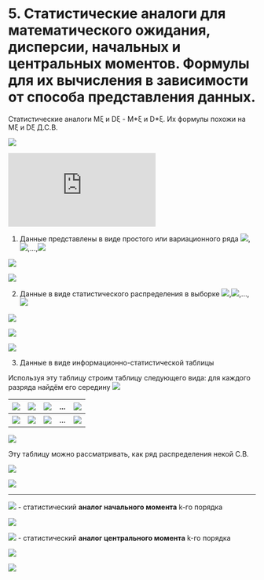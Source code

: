 # 5. Статистические аналоги для математического ожидания, дисперсии, начальных и центральных моментов. Формулы для их вычисления в зависимости от способа представления данных.

Статистические аналоги Mξ и Dξ - M\*ξ и D\*ξ.
Их формулы похожи на Mξ и Dξ Д.С.В.

![](https://latex.codecogs.com/svg.latex?M\xi=\sum_{i}^{n}x_{i}p_{i})

![](https://latex.codecogs.com/svg.latex?%5Csmall%20D%5Cxi%3DM%5C%7B%28%5Cxi-M%5Cxi%29%5E%7B2%7D%5C%7D%3D%5Csum_%7Bi%7D%5E%7Bn%7D%28x_%7Bi%7D-M%5Cxi%29%5E%7B2%7D*p_%7Bi%7D%3DM%28%5Cxi%29%5E%7B2%7D-%28M%5Cxi%29%5E%7B2%7D%3D%5Csum_%7Bi%7D%5E%7Bn%7Dx_%7Bi%7D%5E%7B2%7D*p_%7Bi%7D-%28M%5Cxi%29%5E%7B2%7D)

1. Данные представлены в виде простого или вариационного ряда
![](https://latex.codecogs.com/svg.latex?x_{1}),![](https://latex.codecogs.com/svg.latex?x_{2}),...,![](https://latex.codecogs.com/svg.latex?x_{n})

![](https://latex.codecogs.com/svg.latex?M\xi^{*}=\frac{1}{n}\sum_{i=1}^{n}x_{i})

![](https://latex.codecogs.com/svg.latex?D\xi^{*}=\frac{1}{n}\sum_{i=1}^{n}(x_{i}-M\xi^{*})^{2}=\frac{1}{n}\sum_{i=1}^{n}x_{i}^{2}-(M\xi&space;^{*})^{2})

2. Данные в виде статистического распределения в выборке
![](https://latex.codecogs.com/svg.latex?x_{1}),![](https://latex.codecogs.com/svg.latex?x_{2}),...,![](https://latex.codecogs.com/svg.latex?x_{n})

![](https://latex.codecogs.com/svg.latex?k\leq&space;n)

![](https://latex.codecogs.com/svg.latex?M\xi&space;^{*}=\frac{1}{n}\sum_{i=1}^{k}n_{i}*x_{i})

![](https://latex.codecogs.com/svg.latex?D\xi&space;^{*}=\frac{1}{n}\sum_{i=1}^{k}n_{i}*(x_{i}-M\xi&space;^{*})^{2}=\frac{1}{n}\sum_{i=1}^{k}n_{i}*x_{i}^{2}-(M\xi&space;^{*})^{2})

3. Данные в виде информационно-статистической таблицы

Используя эту таблицу строим таблицу следующего вида: для каждого разряда найдём его середину ![](https://latex.codecogs.com/svg.latex?\widetilde{y_{i}}=\frac{y_{i}&plus;y_{i&plus;1}}{2})

| ![](https://latex.codecogs.com/svg.latex?\widetilde{y_{i}}})      | ![](https://latex.codecogs.com/svg.latex?\widetilde{y_{1}})         | ![](https://latex.codecogs.com/svg.latex?\widetilde{y_{2}})    | ... | ![](https://latex.codecogs.com/svg.latex?\widetilde{y_{s}})             |
|-------------------------------|---------------------------|-------------------|-----|----------------------|
| ![](https://latex.codecogs.com/svg.latex?l_{i}^{*}=\frac{l_{i}}{n}) | ![](https://latex.codecogs.com/svg.latex?l_{1}^{*}) | ![](https://latex.codecogs.com/svg.latex?l_{2}^{*}) | ... | ![](https://latex.codecogs.com/svg.latex?l_{s}^{*}) |

![](https://latex.codecogs.com/svg.latex?\sum_{i}^{s}l_{i}^{*}=1)

Эту таблицу можно рассматривать, как ряд распределения некой С.В.

![](https://latex.codecogs.com/svg.latex?M^{*}\xi=\sum_{i=1}^{s}\widetilde{y}*l_{i}^{*})

![](https://latex.codecogs.com/svg.latex?D^{*}\xi=\sum_{i=1}^{s}\widetilde{y}^{2}*l_{i}^{*}-(M^{*}\xi)^{2})
___
![](https://latex.codecogs.com/svg.latex?\alpha_{k}^{*}\xi) - статистический **аналог начального момента** k-го порядка

![](https://latex.codecogs.com/svg.latex?\alpha_{k}^{*}\xi=\frac{1}{n}\sum_{i=1}^{n}x_{i}^{k})

![](https://latex.codecogs.com/svg.latex?\beta_{k}^{*}\xi) - статистический **аналог центрального момента** k-го порядка

![](https://latex.codecogs.com/svg.latex?\beta_{k}^{*}\xi=\frac{1}{n}\sum_{i=1}^{n}(x_{i}-\overline{x})^{k})

![](https://latex.codecogs.com/svg.latex?\overline{x}=\frac{1}{n}\sum_{i=1}^{n}x_{i})
